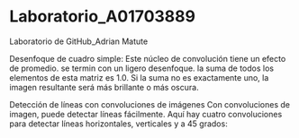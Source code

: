 # Laboratorio_A01703889
Laboratorio de GitHub_Adrian Matute

Desenfoque de cuadro simple:
Este núcleo de convolución tiene un efecto de promedio.
se termin con un ligero desenfoque. 
la suma de todos los elementos de esta matriz es 1.0. 
Si la suma no es exactamente uno, la imagen resultante será más brillante
 o más oscura.

Detección de líneas con convoluciones de imágenes
Con convoluciones de imagen, puede detectar líneas fácilmente. 
Aquí hay cuatro convoluciones para detectar líneas horizontales, 
verticales y a 45 grados: